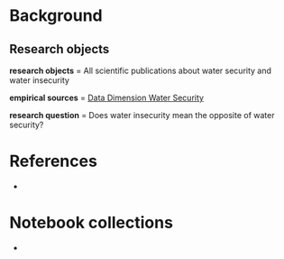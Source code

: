 # Background


## Research objects

**research objects** = All scientific publications about water security and water insecurity 

**empirical sources** = [Data Dimension Water Security](https://app.dimensions.ai/discover/publication?search_text=%22water%20security%22%20OR%20%22water%20insecurity%22&search_type=kws&search_field=full_search)

**research question** = Does water insecurity mean the opposite of water security? 

# References

- 

# Notebook collections

- 
